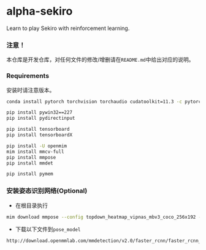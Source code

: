 # alpha-sekiro
Learn to play Sekiro with reinforcement learning.

### 注意！
本仓库是开发仓库，对任何文件的修改/增删请在`README.md`中给出对应的说明。

### Requirements
安装时请注意版本。
```bash
conda install pytorch torchvision torchaudio cudatoolkit=11.3 -c pytorch

pip install pywin32==227
pip install pydirectinput

pip install tensorboard
pip install tensorboardX

pip install -U openmim
mim install mmcv-full
pip install mmpose
pip install mmdet

pip install pymem
```

### 安装姿态识别网络(Optional)
- 在根目录执行
```bash
mim download mmpose --config topdown_heatmap_vipnas_mbv3_coco_256x192 --dest ./pose_model
```
- 下载以下文件到`pose_model`
```bash
http://download.openmmlab.com/mmdetection/v2.0/faster_rcnn/faster_rcnn_r50_fpn_1x_coco/faster_rcnn_r50_fpn_1x_coco_20200130-047c8118.pth
```
